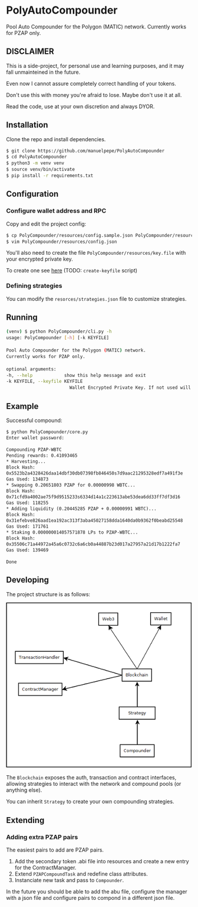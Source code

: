 # PolyAutoCompounder

Pool Auto Compounder for the Polygon (MATIC) network.
Currently works for PZAP only.

## DISCLAIMER

This is a side-project, for personal use and learning purposes, and it may fall unmainteined in the future.

Even now I cannot assure completely correct handling of your tokens.

Don't use this with money you're afraid to lose. Maybe don't use it at all.

Read the code, use at your own discretion and always DYOR.

## Installation

Clone the repo and install dependencies.

```bash
$ git clone https://github.com/manuelpepe/PolyAutoCompounder
$ cd PolyAutoCompounder
$ python3 -m venv venv
$ source venv/bin/activate
$ pip install -r requirements.txt
```

## Configuration

### Configure wallet address and RPC 

Copy and edit the project config:

```bash
$ cp PolyCompounder/resources/config.sample.json PolyCompounder/resources/config.json
$ vim PolyCompounder/resources/config.json
```

You'll also need to create the file `PolyCompounder/resources/key.file` with your encrypted private key.

To create one see [here](https://web3py.readthedocs.io/en/stable/troubleshooting.html#how-do-i-use-my-metamask-accounts-from-web3-py) (TODO: `create-keyfile` script)

### Defining strategies

You can modify the `resorces/strategies.json` file to customize strategies. 

## Running


```bash
(venv) $ python PolyCompounder/cli.py -h
usage: PolyCompounder [-h] [-k KEYFILE]

Pool Auto Compounder for the Polygon (MATIC) network.
Currently works for PZAP only.

optional arguments:
-h, --help            show this help message and exit
-k KEYFILE, --keyfile KEYFILE
						Wallet Encrypted Private Key. If not used will load from resources/key.file as default.
```

## Example

Successful compound: 

```
$ python PolyCompounder/core.py 
Enter wallet password: 

Compounding PZAP-WBTC
Pending rewards: 0.41093465
* Harvesting...
Block Hash: 0x5523b2a4328426daa14dbf30db07398fb846450s7d9aac21295328edf7a491f3e
Gas Used: 134873
* Swapping 0.20651803 PZAP for 0.00000998 WBTC...
Block Hash: 0x71cfd9a4002ae75f9d9515233s6334d14a1c223613abe53dea6dd33ff7df3d16
Gas Used: 118255
* Adding liquidity (0.20445285 PZAP + 0.00000991 WBTC)...
Block Hash: 0x31efebve826aad1ea192ac313f3aba45027158dda1640da0b9362f0beabd25548
Gas Used: 171761
* Staking 0.000000014057571878 LPs to PZAP-WBTC...
Block Hash: 0x35506c71a44972a45a6c0732c6a6cb0a44887b23d017a27957a21d17b1222fa7
Gas Used: 139469

Done
```

## Developing

The project structure is as follows:

![PolyCompounder entities structure](docs/Entities.png)

The `Blockchain` exposes the auth, transaction and contract interfaces, allowing strategies to interact with the
network and compound pools (or anything else).

You can inherit `Strategy` to create your own compounding strategies.


## Extending

### Adding extra PZAP pairs

The easiest pairs to add are PZAP pairs.

1. Add the secondary token .abi file into resources and create a new entry for the ContractManager.
2. Extend `PZAPCompoundTask` and redefine class attributes.
3. Instanciate new task and pass to `Compounder`. 

In the future you should be able to add the abu file, configure the manager with a json file
and configure pairs to compond in a different json file. 
